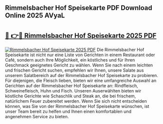 ## Rimmelsbacher Hof Speisekarte PDF Download Online 2025 AVyaL

# <h2><a href="http://gc6ssmc.nevu.top/?p=Rimmelsbacher+Hof+Speisekarte">🔗 👉🔴 Rimmelsbacher Hof Speisekarte 2025 PDF</a></h2>

[![Rimmelsbacher Hof Speisekarte 2025 PDF](https://i.imgur.com/dBaPXMq.png)](http://gc6ssmc.nevu.top/?p=Rimmelsbacher+Hof+Speisekarte)
Die Rimmelsbacher Hof Speisekarte ist nicht nur eine Liste von Gerichten in einem Restaurant oder Café, sondern auch Ihre Möglichkeit, ein köstliches und für Ihren Geschmack geeignetes Gericht zu wählen. Wenn Sie nach einem leichten und frischen Gericht suchen, empfehlen wir Ihnen, unsere Salate aus unserem Salatbereich auf der Rimmelsbacher Hof Speisekarte zu probieren. Für diejenigen, die Fleisch lieben, bieten wir eine umfangreiche Auswahl an Gerichten auf der Rimmelsbacher Hof Speisekarte an: Rindfleisch, Schweinefleisch, Huhn und Fisch. Unseren Auserwählten bieten wir köstliche Gerichte wie Schaschlik und Steak an, die bei frischem, natürlichem Feuer zubereitet werden. Wenn Sie sich nicht entscheiden können, was Sie von der Rimmelsbacher Hof Speisekarte wünschen, ist unser Team bereit zu helfen und Ihnen einen komfortablen und angenehmen Service zu bieten.
